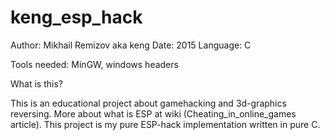 # keng_esp_hack

Author: Mikhail Remizov aka keng
Date: 2015
Language: C

Tools needed: MinGW, windows headers

What is this?

This is an educational project about gamehacking and 3d-graphics reversing. More about what is ESP at wiki (Cheating_in_online_games article). This project is my pure ESP-hack implementation written in pure C.
